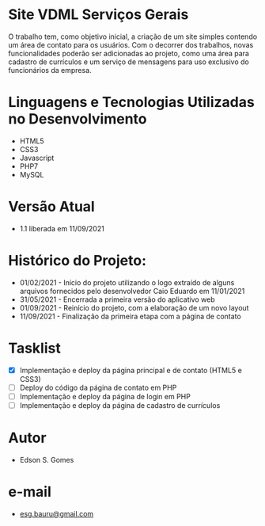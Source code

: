 # Site VDML Serviços Gerais
O trabalho tem, como objetivo inicial, a criação de um site simples contendo um área de contato para os usuários.
Com o decorrer dos trabalhos, novas funcionalidades poderão ser adicionadas ao projeto, como uma área para cadastro de currículos e um serviço de mensagens para uso exclusivo do funcionários da empresa. 

# Linguagens e Tecnologias Utilizadas no Desenvolvimento
 - HTML5
 - CSS3
 - Javascript
 - PHP7
 - MySQL

# Versão Atual 
- 1.1 liberada em 11/09/2021

# Histórico do Projeto:
- 01/02/2021 - Início do projeto utilizando o logo extraído de alguns arquivos fornecidos pelo desenvolvedor Caio Eduardo em 11/01/2021
- 31/05/2021 - Encerrada a primeira versão do aplicativo web
- 01/09/2021 - Reinício do projeto, com a elaboração de um novo layout
- 11/09/2021 - Finalização da primeira etapa com a página de contato

# Tasklist
- [x] Implementação e deploy da página principal e de contato (HTML5 e CSS3)
- [ ] Deploy do código da página de contato em PHP
- [ ] Implementação e deploy da página de login em PHP
- [ ] Implementação e deploy da página de cadastro de currículos

# Autor
- Edson S. Gomes

# e-mail
- esg.bauru@gmail.com